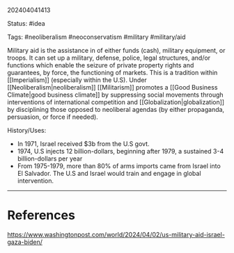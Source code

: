 202404041413

Status: #idea

Tags: #neoliberalism #neoconservatism #military #military/aid 

Military aid is the assistance in of either funds (cash), military equipment, or troops. It can set up a military, defense, police, legal structures, and/or functions which enable the seizure of private property rights and guarantees, by force, the functioning of markets. This is a tradition within [[Imperialism]] (especially within the U.S). Under [[Neoliberalism|neoliberalism]] [[Militarism]] promotes a [[Good Business Climate|good business climate]] by suppressing social movements through interventions of international competition and [[Globalization|globalization]] by disciplining those opposed to neoliberal agendas (by either propaganda, persuasion, or force if needed).

History/Uses:
- In 1971, Israel received $3b from the U.S govt.  
- 1974, U.S injects 12 billion-dollars, beginning after 1979, a sustained 3-4 billion-dollars per year
- From 1975-1979, more than 80% of arms imports came from Israel into El Salvador. The U.S and Israel would train and engage in global intervention.



---
# References
https://www.washingtonpost.com/world/2024/04/02/us-military-aid-israel-gaza-biden/
